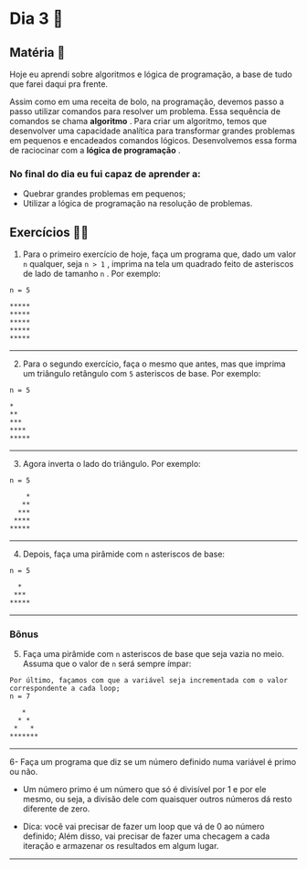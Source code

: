 # Dia 3 :rocket:

## Matéria :book:
Hoje eu aprendi sobre algoritmos e lógica de programação, a base de tudo que farei daqui pra frente.

Assim como em uma receita de bolo, na programação, devemos passo a passo utilizar comandos para resolver um problema. Essa sequência de comandos se chama  **algoritmo** . Para criar um algoritmo, temos que desenvolver uma capacidade analítica para transformar grandes problemas em pequenos e encadeados comandos lógicos. Desenvolvemos essa forma de raciocinar com a  **lógica de programação** .

### No final do dia eu fui capaz de aprender a:
-   Quebrar grandes problemas em pequenos;
-   Utilizar a lógica de programação na resolução de problemas.


## Exercícios :man_technologist:

1. Para o primeiro exercício de hoje, faça um programa que, dado um valor  `n`  qualquer, seja  `n > 1`  , imprima na tela um quadrado feito de asteriscos de lado de tamanho  `n`  . Por exemplo:

```shell
n = 5

*****
*****
*****
*****
*****
```
---
2. Para o segundo exercício, faça o mesmo que antes, mas que imprima um triângulo retângulo com  `5`  asteriscos de base. Por exemplo:

```shell
n = 5

*
**
***
****
*****
```
---

3. Agora inverta o lado do triângulo. Por exemplo:

```shell
n = 5

    *
   **
  ***
 ****
*****
```
---

4. Depois, faça uma pirâmide com  `n`  asteriscos de base:

```shell
n = 5

  *
 ***
*****
```
---

### Bônus

5. Faça uma pirâmide com  `n`  asteriscos de base que seja vazia no meio. Assuma que o valor de  `n`  será sempre ímpar:

```shell
Por último, façamos com que a variável seja incrementada com o valor correspondente a cada loop;
n = 7

   *
  * *
 *   *
*******
```
---

6- Faça um programa que diz se um número definido numa variável é primo ou não.

-   Um número primo é um número que só é divisível por 1 e por ele mesmo, ou seja, a divisão dele com quaisquer outros números dá resto diferente de zero.
    
-   Dica: você vai precisar de fazer um loop que vá de 0 ao número definido; Além disso, vai precisar de fazer uma checagem a cada iteração e armazenar os resultados em algum lugar.
    

----------